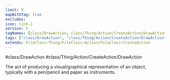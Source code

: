```yaml
---
limit: 9
mapWithTag: true
excludes:
icon: link-2
version: 5
tagNames: [class/DrawAction, class/Thing/Action/CreateAction/DrawAction, schema-org/DrawAction]
tags: ["class/DrawAction", "class/Thing/Action/CreateAction/DrawAction"]
extends: FileClass~Thing/FileClass~Action/FileClass~CreateAction
---
```


#class/DrawAction
#class/Thing/Action/CreateAction/DrawAction


The act of producing a visual/graphical representation of an object, typically with a pen/pencil and paper as instruments.

